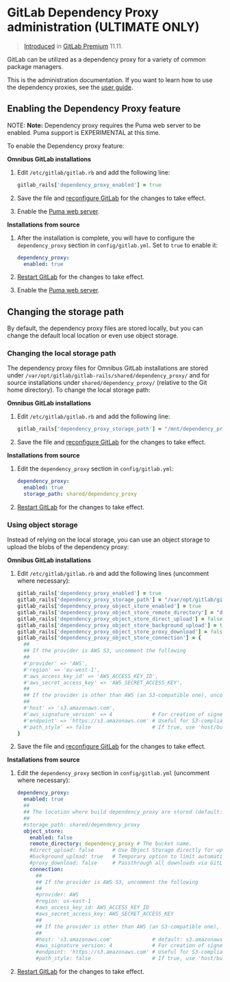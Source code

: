 # GitLab Dependency Proxy administration **(ULTIMATE ONLY)**

> [Introduced](https://gitlab.com/gitlab-org/gitlab/issues/7934) in [GitLab Premium](https://about.gitlab.com/pricing/) 11.11.

GitLab can be utilized as a dependency proxy for a variety of common package managers.

This is the administration documentation. If you want to learn how to use the
dependency proxies, see the [user guide](../../user/group/dependency_proxy/index.md).

## Enabling the Dependency Proxy feature

NOTE: **Note:**
Dependency proxy requires the Puma web server to be enabled.
Puma support is EXPERIMENTAL at this time.

To enable the Dependency proxy feature:

**Omnibus GitLab installations**

1. Edit `/etc/gitlab/gitlab.rb` and add the following line:

   ```ruby
   gitlab_rails['dependency_proxy_enabled'] = true
   ```

1. Save the file and [reconfigure GitLab](../restart_gitlab.md#omnibus-gitlab-reconfigure "How to reconfigure Omnibus GitLab") for the changes to take effect.
1. Enable the [Puma web server](https://docs.gitlab.com/omnibus/settings/puma.html).

**Installations from source**

1. After the installation is complete, you will have to configure the `dependency_proxy`
   section in `config/gitlab.yml`. Set to `true` to enable it:

   ```yaml
   dependency_proxy:
     enabled: true
   ```

1. [Restart GitLab](../restart_gitlab.md#installations-from-source "How to restart GitLab") for the changes to take effect.
1. Enable the [Puma web server](../../install/installation.md#using-puma).

## Changing the storage path

By default, the dependency proxy files are stored locally, but you can change the default
local location or even use object storage.

### Changing the local storage path

The dependency proxy files for Omnibus GitLab installations are stored under
`/var/opt/gitlab/gitlab-rails/shared/dependency_proxy/` and for source
installations under `shared/dependency_proxy/` (relative to the Git home directory).
To change the local storage path:

**Omnibus GitLab installations**

1. Edit `/etc/gitlab/gitlab.rb` and add the following line:

   ```ruby
   gitlab_rails['dependency_proxy_storage_path'] = "/mnt/dependency_proxy"
   ```

1. Save the file and [reconfigure GitLab](../restart_gitlab.md#omnibus-gitlab-reconfigure "How to reconfigure Omnibus GitLab") for the changes to take effect.

**Installations from source**

1. Edit the `dependency_proxy` section in `config/gitlab.yml`:

   ```yaml
   dependency_proxy:
     enabled: true
     storage_path: shared/dependency_proxy
   ```

1. [Restart GitLab](../restart_gitlab.md#installations-from-source "How to restart GitLab") for the changes to take effect.

### Using object storage

Instead of relying on the local storage, you can use an object storage to
upload the blobs of the dependency proxy:

**Omnibus GitLab installations**

1. Edit `/etc/gitlab/gitlab.rb` and add the following lines (uncomment where
   necessary):

   ```ruby
   gitlab_rails['dependency_proxy_enabled'] = true
   gitlab_rails['dependency_proxy_storage_path'] = "/var/opt/gitlab/gitlab-rails/shared/dependency_proxy"
   gitlab_rails['dependency_proxy_object_store_enabled'] = true
   gitlab_rails['dependency_proxy_object_store_remote_directory'] = "dependency_proxy" # The bucket name.
   gitlab_rails['dependency_proxy_object_store_direct_upload'] = false         # Use Object Storage directly for uploads instead of background uploads if enabled (Default: false).
   gitlab_rails['dependency_proxy_object_store_background_upload'] = true      # Temporary option to limit automatic upload (Default: true).
   gitlab_rails['dependency_proxy_object_store_proxy_download'] = false        # Passthrough all downloads via GitLab instead of using Redirects to Object Storage.
   gitlab_rails['dependency_proxy_object_store_connection'] = {
     ##
     ## If the provider is AWS S3, uncomment the following
     ##
     #'provider' => 'AWS',
     #'region' => 'eu-west-1',
     #'aws_access_key_id' => 'AWS_ACCESS_KEY_ID',
     #'aws_secret_access_key' => 'AWS_SECRET_ACCESS_KEY',
     ##
     ## If the provider is other than AWS (an S3-compatible one), uncomment the following
     ##
     #'host' => 's3.amazonaws.com',
     #'aws_signature_version' => 4             # For creation of signed URLs. Set to 2 if provider does not support v4.
     #'endpoint' => 'https://s3.amazonaws.com' # Useful for S3-compliant services such as DigitalOcean Spaces.
     #'path_style' => false                    # If true, use 'host/bucket_name/object' instead of 'bucket_name.host/object'.
   }
   ```

1. Save the file and [reconfigure GitLab](../restart_gitlab.md#omnibus-gitlab-reconfigure "How to reconfigure Omnibus GitLab") for the changes to take effect.

**Installations from source**

1. Edit the `dependency_proxy` section in `config/gitlab.yml` (uncomment where necessary):

   ```yaml
   dependency_proxy:
     enabled: true
     ##
     ## The location where build dependency_proxy are stored (default: shared/dependency_proxy).
     ##
     #storage_path: shared/dependency_proxy
     object_store:
       enabled: false
       remote_directory: dependency_proxy # The bucket name.
       #direct_upload: false      # Use Object Storage directly for uploads instead of background uploads if enabled (Default: false).
       #background_upload: true   # Temporary option to limit automatic upload (Default: true).
       #proxy_download: false     # Passthrough all downloads via GitLab instead of using Redirects to Object Storage.
       connection:
         ##
         ## If the provider is AWS S3, uncomment the following
         ##
         #provider: AWS
         #region: us-east-1
         #aws_access_key_id: AWS_ACCESS_KEY_ID
         #aws_secret_access_key: AWS_SECRET_ACCESS_KEY
         ##
         ## If the provider is other than AWS (an S3-compatible one), uncomment the following
         ##
         #host: 's3.amazonaws.com'             # default: s3.amazonaws.com.
         #aws_signature_version: 4             # For creation of signed URLs. Set to 2 if provider does not support v4.
         #endpoint: 'https://s3.amazonaws.com' # Useful for S3-compliant services such as DigitalOcean Spaces.
         #path_style: false                    # If true, use 'host/bucket_name/object' instead of 'bucket_name.host/object'.
   ```

1. [Restart GitLab](../restart_gitlab.md#installations-from-source "How to restart GitLab") for the changes to take effect.
